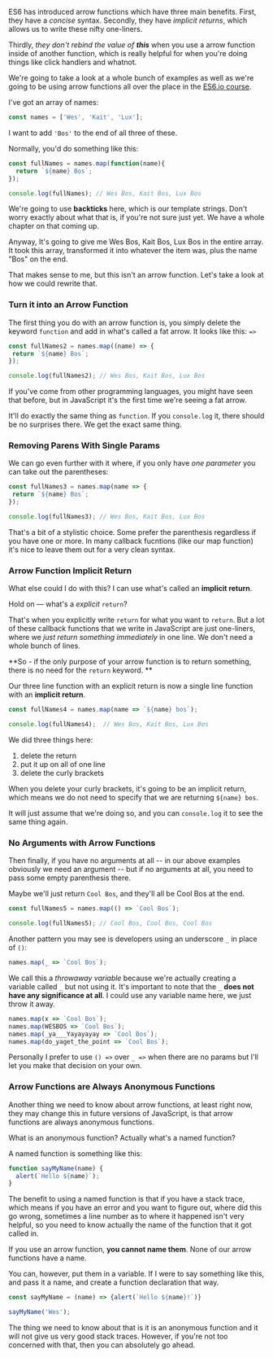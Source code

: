 ES6 has introduced arrow functions which have three main benefits. First, they have a _concise_ syntax. Secondly, they have _implicit returns_, which allows us to write these nifty one-liners.

Thirdly, _they don't rebind the value of **this**_ when you use a arrow function inside of another function, which is really helpful for when you're doing things like click handlers and whatnot.
 
We're going to take a look at a whole bunch of examples as well as we're going to be using arrow functions all over the place in the [ES6.io course](https://ES6.io).

I've got an array of names:

```js
const names = ['Wes', 'Kait', 'Lux'];
```

I want to add `'Bos'` to the end of all three of these. 

Normally, you'd do something like this:
 

```js
const fullNames = names.map(function(name){
  return `${name} Bos`;
});

console.log(fullNames); // Wes Bos, Kait Bos, Lux Bos
```

We're going to use **backticks** here, which is our template strings. Don't worry exactly about what that is, if you're not sure just yet. We have a whole chapter on that coming up.

Anyway, It's going to give me Wes Bos, Kait Bos, Lux Bos in the entire array. It took this array, transformed it into whatever the item was, plus the name "Bos" on the end.

That makes sense to me, but this isn't an arrow function. Let's take a look at how we could rewrite that. 

### Turn it into an Arrow Function

The first thing you do with an arrow function is, you simply delete the keyword `function` and add in what's called a fat arrow. It looks like this: `=>`

```js
const fullNames2 = names.map((name) => {
 return `${name} Bos`;
});

console.log(fullNames2); // Wes Bos, Kait Bos, Lux Bos
```

If you've come from other programming languages, you might have seen that before, but in JavaScript it's the first time we're seeing a fat arrow.

It'll do exactly the same thing as `function`. If you `console.log` it, there should be no surprises there. We get the exact same thing. 

### Removing Parens With Single Params

We can go even further with it where, if you only have _one parameter_ you can take out the parentheses:

```js
const fullNames3 = names.map(name => {
 return `${name} Bos`;
});

console.log(fullNames3); // Wes Bos, Kait Bos, Lux Bos
```

That's a bit of a stylistic choice. Some prefer the parenthesis regardless if you have one or more. In many callback fucntions (like our map function) it's nice to leave them out for a very clean syntax.
 
### Arrow Function Implicit Return

What else could I do with this? I can use what's called an **implicit return**.

Hold on — what's a _explicit_ `return`? 

That's when you explicitly write `return` for what you want to `return`. But a lot of these callback functions that we write in JavaScript are just one-liners, where we _just return something immediately_ in one line. We don't need a whole bunch of lines. 

**So - if the only purpose of your arrow function is to return something, there is no need for the `return` keyword. **

Our three line function with an explicit return is now a single line function with an **implicit return**.

```js
const fullNames4 = names.map(name => `${name} bos`);

console.log(fullNames4);  // Wes Bos, Kait Bos, Lux Bos
```

We did three things here:


1. delete the return
2. put it up on all of one line
3. delete the curly brackets

When you delete your curly brackets, it's going to be an implicit return, which means we do not need to specify that we are returning `${name} bos`. 

It will just assume that we're doing so, and you can `console.log` it to see the same thing again.

### No Arguments with Arrow Functions

Then finally, if you have no arguments at all -- in our above examples obviously we need an argument -- but if no arguments at all, you need to pass some empty parenthesis there. 

Maybe we'll just return `Cool Bos`, and they'll all be Cool Bos at the end. 

```js
const fullNames5 = names.map(() => `Cool Bos`);

console.log(fullNames5); // Cool Bos, Cool Bos, Cool Bos
```

Another pattern you may see is developers using an underscore `_` in place of `()`:

```js
names.map(_ => `Cool Bos`);
```

We call this a _throwaway variable_ because we're actually creating a variable called `_` but not using it. It's important to note that the `_` **does not have any significance at all**. I could use any variable name here, we just throw it away. 

```js
names.map(x => `Cool Bos`);
names.map(WESBOS => `Cool Bos`);
names.map(_ya___Yayayayay => `Cool Bos`);
names.map(do_yaget_the_point => `Cool Bos`);
```

Personally I prefer to use `() =>` over `_ =>` when there are no params but I'll let you make that decision on your own. 

### Arrow Functions are Always Anonymous Functions

Another thing we need to know about arrow functions, at least right now, they may change this in future versions of JavaScript, is that arrow functions are always anonymous functions. 

What is an anonymous function? Actually what's a named function?

A named function is something like this: 


```js
function sayMyName(name) {
  alert(`Hello ${name}`);
}
```

The benefit to using a named function is that if you have a stack trace, which means if you have an error and you want to figure out, where did this go wrong, sometimes a line number as to where it happened isn't very helpful, so you need to know actually the name of the function that it got called in. 

If you use an arrow function, **you cannot name them**. None of our arrow functions have a name. 

You can, however, put them in a variable. If I were to say something like this, and pass it a name, and create a function declaration that way.
 
```js
const sayMyName = (name) => {alert(`Hello ${name}!`)}

sayMyName('Wes');
```

The thing we need to know about that is it is an anonymous function and it will not give us very good stack traces. However, if you're not too concerned with that, then you can absolutely go ahead.
